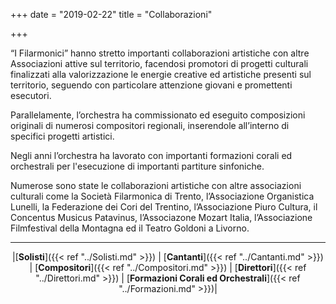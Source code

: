 +++
date = "2019-02-22"
title = "Collaborazioni"

+++

“I Filarmonici” hanno stretto importanti collaborazioni artistiche con altre Associazioni attive sul territorio, facendosi promotori di progetti culturali finalizzati alla valorizzazione le energie creative ed artistiche presenti sul territorio, seguendo con particolare attenzione giovani e promettenti esecutori.

Parallelamente, l’orchestra ha commissionato ed eseguito composizioni originali di numerosi compositori regionali, inserendole all’interno di specifici progetti artistici. 

Negli anni l’orchestra ha lavorato con importanti formazioni corali ed orchestrali per l'esecuzione di importanti partiture sinfoniche. 

Numerose sono state le collaborazioni artistiche con altre associazioni culturali come la Società Filarmonica di Trento, l’Associazione Organistica Lunelli, la Federazione dei Cori del Trentino, l’Associazione Piuro Cultura, il Concentus Musicus Patavinus, l’Associazone Mozart Italia, l’Associazione Filmfestival della Montagna ed il Teatro Goldoni a Livorno.

---
<center>

|[**Solisti**]({{< ref "../Solisti.md" >}}) | [**Cantanti**]({{< ref "../Cantanti.md" >}}) | [**Compositori**]({{< ref "../Compositori.md" >}}) | [**Direttori**]({{< ref "../Direttori.md" >}}) | [**Formazioni Corali ed Orchestrali**]({{< ref "../Formazioni.md" >}})|

</center>